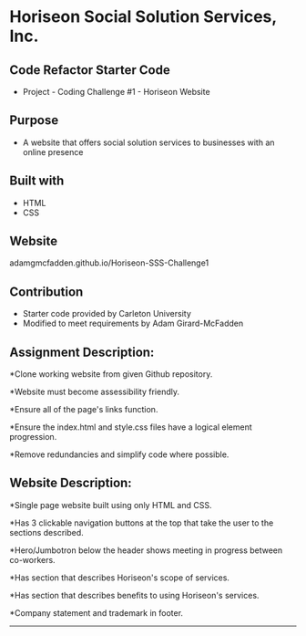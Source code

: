 # Horiseon Social Solution Services, Inc.

## Code Refactor Starter Code 
* Project - Coding Challenge #1 - Horiseon Website

## Purpose 
* A website that offers social solution services to businesses with an online presence

## Built with 
* HTML
* CSS

## Website 
adamgmcfadden.github.io/Horiseon-SSS-Challenge1

## Contribution
* Starter code provided by Carleton University
* Modified to meet requirements by Adam Girard-McFadden


## Assignment Description:

\*Clone working website from given Github repository.

\*Website must become assessibility friendly.

\*Ensure all of the page's links function.

\*Ensure the index.html and style.css files have a logical element progression.

\*Remove redundancies and simplify code where possible.

## Website Description:

\*Single page website built using only HTML and CSS.

\*Has 3 clickable navigation buttons at the top that take the user to the sections described.

\*Hero/Jumbotron below the header shows meeting in progress between co-workers.

\*Has section that describes Horiseon's scope of services.

\*Has section that describes benefits to using Horiseon's services.

\*Company statement and trademark in footer.

---
